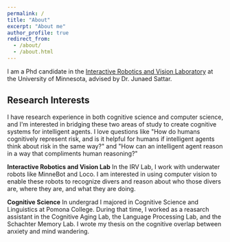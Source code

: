 ```yaml
---
permalink: /
title: "About"
excerpt: "About me"
author_profile: true
redirect_from: 
  - /about/
  - /about.html
---
```


I am a Phd candidate in the [Interactive Robotics and Vision Laboratory](http://irvlab.cs.umn.edu/) at the University of Minnesota, advised by Dr. Junaed Sattar.

Research Interests
------
I have research experience in both cognitive science and computer science, and I'm interested in bridging these two areas of study to create cognitive systems for intelligent agents. I love questions like "How do humans cognitively represent risk, and is it helpful for humans if intelligent agents think about risk in the same way?" and "How can an intelligent agent reason in a way that compliments human reasoning?" 

**Interactive Robotics and Vision Lab**
In the IRV Lab, I work with underwater robots like MinneBot and Loco. I am interested in using computer vision to enable these robots to recognize divers and reason about who those divers are, where they are, and what they are doing. 

**Cognitive Science**
In undergrad I majored in Cognitive Science and Linguistics at Pomona College. During that time, I worked as a reasarch assistant in the Cognitive Aging Lab, the Language Processing Lab, and the Schachter Memory Lab. I wrote my thesis on the cognitive overlap between anxiety and mind wandering.
